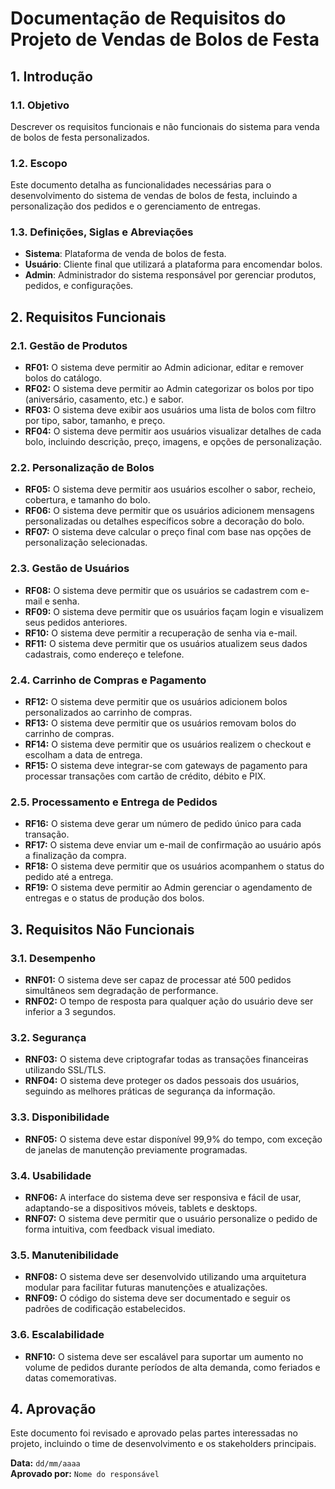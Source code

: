 # Documentação de Requisitos do Projeto de Vendas de Bolos de Festa

## 1. Introdução

### 1.1. Objetivo
Descrever os requisitos funcionais e não funcionais do sistema para venda de bolos de festa personalizados.

### 1.2. Escopo
Este documento detalha as funcionalidades necessárias para o desenvolvimento do sistema de vendas de bolos de festa, incluindo a personalização dos pedidos e o gerenciamento de entregas.

### 1.3. Definições, Siglas e Abreviações
- **Sistema**: Plataforma de venda de bolos de festa.
- **Usuário**: Cliente final que utilizará a plataforma para encomendar bolos.
- **Admin**: Administrador do sistema responsável por gerenciar produtos, pedidos, e configurações.

## 2. Requisitos Funcionais

### 2.1. Gestão de Produtos
- **RF01:** O sistema deve permitir ao Admin adicionar, editar e remover bolos do catálogo.
- **RF02:** O sistema deve permitir ao Admin categorizar os bolos por tipo (aniversário, casamento, etc.) e sabor.
- **RF03:** O sistema deve exibir aos usuários uma lista de bolos com filtro por tipo, sabor, tamanho, e preço.
- **RF04:** O sistema deve permitir aos usuários visualizar detalhes de cada bolo, incluindo descrição, preço, imagens, e opções de personalização.

### 2.2. Personalização de Bolos
- **RF05:** O sistema deve permitir aos usuários escolher o sabor, recheio, cobertura, e tamanho do bolo.
- **RF06:** O sistema deve permitir que os usuários adicionem mensagens personalizadas ou detalhes específicos sobre a decoração do bolo.
- **RF07:** O sistema deve calcular o preço final com base nas opções de personalização selecionadas.

### 2.3. Gestão de Usuários
- **RF08:** O sistema deve permitir que os usuários se cadastrem com e-mail e senha.
- **RF09:** O sistema deve permitir que os usuários façam login e visualizem seus pedidos anteriores.
- **RF10:** O sistema deve permitir a recuperação de senha via e-mail.
- **RF11:** O sistema deve permitir que os usuários atualizem seus dados cadastrais, como endereço e telefone.

### 2.4. Carrinho de Compras e Pagamento
- **RF12:** O sistema deve permitir que os usuários adicionem bolos personalizados ao carrinho de compras.
- **RF13:** O sistema deve permitir que os usuários removam bolos do carrinho de compras.
- **RF14:** O sistema deve permitir que os usuários realizem o checkout e escolham a data de entrega.
- **RF15:** O sistema deve integrar-se com gateways de pagamento para processar transações com cartão de crédito, débito e PIX.

### 2.5. Processamento e Entrega de Pedidos
- **RF16:** O sistema deve gerar um número de pedido único para cada transação.
- **RF17:** O sistema deve enviar um e-mail de confirmação ao usuário após a finalização da compra.
- **RF18:** O sistema deve permitir que os usuários acompanhem o status do pedido até a entrega.
- **RF19:** O sistema deve permitir ao Admin gerenciar o agendamento de entregas e o status de produção dos bolos.

## 3. Requisitos Não Funcionais

### 3.1. Desempenho
- **RNF01:** O sistema deve ser capaz de processar até 500 pedidos simultâneos sem degradação de performance.
- **RNF02:** O tempo de resposta para qualquer ação do usuário deve ser inferior a 3 segundos.

### 3.2. Segurança
- **RNF03:** O sistema deve criptografar todas as transações financeiras utilizando SSL/TLS.
- **RNF04:** O sistema deve proteger os dados pessoais dos usuários, seguindo as melhores práticas de segurança da informação.

### 3.3. Disponibilidade
- **RNF05:** O sistema deve estar disponível 99,9% do tempo, com exceção de janelas de manutenção previamente programadas.

### 3.4. Usabilidade
- **RNF06:** A interface do sistema deve ser responsiva e fácil de usar, adaptando-se a dispositivos móveis, tablets e desktops.
- **RNF07:** O sistema deve permitir que o usuário personalize o pedido de forma intuitiva, com feedback visual imediato.

### 3.5. Manutenibilidade
- **RNF08:** O sistema deve ser desenvolvido utilizando uma arquitetura modular para facilitar futuras manutenções e atualizações.
- **RNF09:** O código do sistema deve ser documentado e seguir os padrões de codificação estabelecidos.

### 3.6. Escalabilidade
- **RNF10:** O sistema deve ser escalável para suportar um aumento no volume de pedidos durante períodos de alta demanda, como feriados e datas comemorativas.

## 4. Aprovação
Este documento foi revisado e aprovado pelas partes interessadas no projeto, incluindo o time de desenvolvimento e os stakeholders principais.

**Data:** `dd/mm/aaaa`  
**Aprovado por:** `Nome do responsável`
